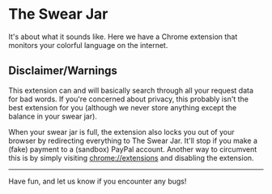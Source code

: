 # The Swear Jar

It's about what it sounds like. Here we have a Chrome extension that monitors your colorful language on the internet.

## Disclaimer/Warnings

This extension can and will basically search through all your request data for bad words. If you're concerned about privacy, this probably isn't the best extension for you (although we never store anything except the balance in your swear jar).

When your swear jar is full, the extension also locks you out of your browser by redirecting everything to The Swear Jar. It'll stop if you make a (fake) payment to a (sandbox) PayPal account. Another way to circumvent this is by simply visiting [chrome://extensions](chrome://extensions) and disabling the extension.

---

Have fun, and let us know if you encounter any bugs!